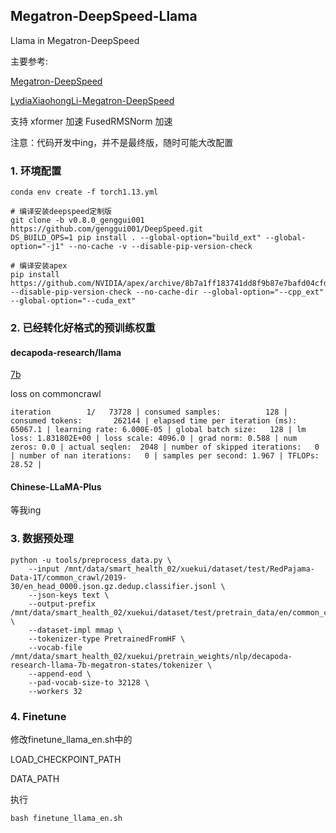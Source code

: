 ## Megatron-DeepSpeed-Llama
Llama in Megatron-DeepSpeed

主要参考:

[Megatron-DeepSpeed](https://github.com/microsoft/Megatron-DeepSpeed)

[LydiaXiaohongLi-Megatron-DeepSpeed](https://github.com/LydiaXiaohongLi/Megatron-DeepSpeed)

支持 xformer 加速 FusedRMSNorm 加速

注意：代码开发中ing，并不是最终版，随时可能大改配置


### 1. 环境配置
```
conda env create -f torch1.13.yml

# 编译安装deepspeed定制版
git clone -b v0.8.0_genggui001 https://github.com/genggui001/DeepSpeed.git
DS_BUILD_OPS=1 pip install . --global-option="build_ext" --global-option="-j1" --no-cache -v --disable-pip-version-check

# 编译安装apex
pip install https://github.com/NVIDIA/apex/archive/8b7a1ff183741dd8f9b87e7bafd04cfde99cea28.zip --disable-pip-version-check --no-cache-dir --global-option="--cpp_ext" --global-option="--cuda_ext"
```

### 2. 已经转化好格式的预训练权重

#### decapoda-research/llama

[7b](https://huggingface.co/genggui001/decapoda-research-llama-7b-megatron-states)

loss on commoncrawl
```
iteration        1/   73728 | consumed samples:          128 | consumed tokens:       262144 | elapsed time per iteration (ms): 65067.1 | learning rate: 6.000E-05 | global batch size:   128 | lm loss: 1.831802E+00 | loss scale: 4096.0 | grad norm: 0.588 | num zeros: 0.0 | actual seqlen:  2048 | number of skipped iterations:   0 | number of nan iterations:   0 | samples per second: 1.967 | TFLOPs: 28.52 |  
```

#### Chinese-LLaMA-Plus





等我ing


### 3. 数据预处理
```
python -u tools/preprocess_data.py \
    --input /mnt/data/smart_health_02/xuekui/dataset/test/RedPajama-Data-1T/common_crawl/2019-30/en_head_0000.json.gz.dedup.classifier.jsonl \
    --json-keys text \
    --output-prefix /mnt/data/smart_health_02/xuekui/dataset/test/pretrain_data/en/common_crawl_2019_30_tmp \
    --dataset-impl mmap \
    --tokenizer-type PretrainedFromHF \
    --vocab-file /mnt/data/smart_health_02/xuekui/pretrain_weights/nlp/decapoda-research-llama-7b-megatron-states/tokenizer \
    --append-eod \
    --pad-vocab-size-to 32128 \
    --workers 32
```


### 4. Finetune


修改finetune_llama_en.sh中的

LOAD_CHECKPOINT_PATH

DATA_PATH

执行

```
bash finetune_llama_en.sh
```




